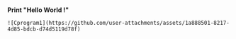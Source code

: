 #
**Print "Hello World !"**
```
![Cprogram1](https://github.com/user-attachments/assets/1a888501-8217-4d85-bdcb-d74d5119d78f)


